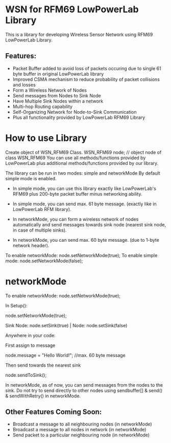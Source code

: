 # WSN for RFM69 LowPowerLab Library
This is a library for developing Wireless Sensor Network using RFM69 LowPowerLab Library. 

## Features:
- Packet Buffer added to avoid loss of packets occuring due to single 61 byte buffer in original LowPowerLab library
- Improved CSMA mechanism to reduce probability of packet collisions and losses
- Form a Wireless Network of Nodes
- Send messages from Nodes to Sink Node
- Have Multiple Sink Nodes within a network
- Multi-hop Routing capability
- Self-Organizing Network for Node-to-Sink Communication
- Plus all functionality provided by LowPowerLab RFM69 Library 


# How to use Library

Create object of WSN_RFM69 Class.
WSN_RFM69 node; // object node of class WSN_RFM69
You can use all methods/functions provided by LowPowerLab plus additional methods/functions provided by our library.

The library can be run in two modes: simple and networkMode
By default simple mode is enabled.

- In simple mode, you can use this library exactly like LowPowerLab's RFM69 plus 200-byte packet buffer minus networking ability.

- In simple mode, you can send max. 61 byte message. (exactly like in LowPowerLab RFM library).

- In networkMode, you can form a wireless network of nodes automatically and send messages towards sink node (nearest sink node, in case of multiple sinks). 

- In networkMode, you can send max. 60 byte message. (due to 1-byte network header).

To enable networkMode: node.setNetworkMode(true);
To enable simple mode: node.setNetworkMode(false);

# networkMode
To enable networkMode: node.setNetworkMode(true);

In Setup():

node.setNetworkMode(true);

Sink Node: node.setSink(true) | Node: node.setSink(false)

Anywhere in your code:

First assign to message

node.message = "Hello World!";      //max. 60 byte message

Then send towards the nearest sink

node.sendToSink();

In networkMode, as of now, you can send messages from the nodes to the sink. Do not try to send directly to other nodes using sendbuffer[] & send() & sendWithRetry() in networkMode.


## Other Features Coming Soon:
- Broadcast a message to all neighbouring nodes (in networkMode)
- Broadcast a message to all nodes in network (in networkMode)
- Send packet to a particular neighbouring node (in networkMode)
